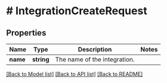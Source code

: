 # # IntegrationCreateRequest

## Properties

Name | Type | Description | Notes
------------ | ------------- | ------------- | -------------
**name** | **string** | The name of the integration. |

[[Back to Model list]](../../README.md#models) [[Back to API list]](../../README.md#endpoints) [[Back to README]](../../README.md)
